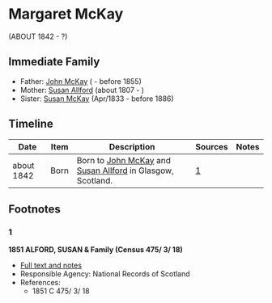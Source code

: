 ﻿---
layout: person
subject_key: i76218830
permalink: /people/i76218830
---

# Margaret McKay
(ABOUT 1842 - ?)

## Immediate Family

* Father: [John McKay](./@25989156@-john-mckay-b-d1855.md) ( - before 1855)
* Mother: [Susan Allford](./@24534213@-susan-allford-b1807-d.md) (about 1807 - )
* Sister: [Susan McKay](./@29671874@-susan-mckay-b1833-4-d1886.md) (Apr/1833 - before 1886)

## Timeline

Date | Item | Description | Sources | Notes
---|---|---|---|---
about 1842 | Born | Born to [John McKay](./@25989156@-john-mckay-b-d1855.md) and [Susan Allford](./@24534213@-susan-allford-b1807-d.md) in Glasgow, Scotland. | [1](#1) | 

## Footnotes

### 1

**1851 ALFORD, SUSAN & Family (Census 475/ 3/ 18)**

* [Full text and notes](../sources/@79116251@-1851-alford,-susan-&-family-census-475-3-18-.md)
* Responsible Agency: National Records of Scotland
* References: 
  * 1851 C 475/ 3/ 18

